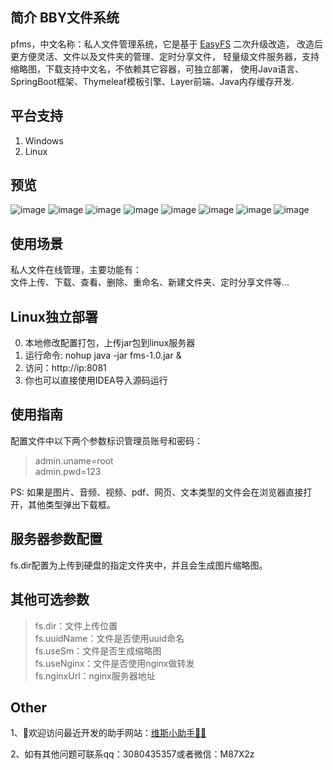 ## 简介 BBY文件系统
pfms，中文名称：私人文件管理系统，它是基于 [EasyFS](https://gitee.com/whvse/easy-fs) 二次升级改造，
改造后更方便灵活、文件以及文件夹的管理、定时分享文件，
轻量级文件服务器，支持缩略图，下载支持中文名，不依赖其它容器，可独立部署，
使用Java语言、SpringBoot框架、Thymeleaf模板引擎、Layer前端、Java内存缓存开发.

## 平台支持
1. Windows
2. Linux

## 预览
![image](https://raw.githubusercontent.com/Mrbby/images/master/pfms/01.png)
![image](https://raw.githubusercontent.com/Mrbby/images/master/pfms/02.png)
![image](https://raw.githubusercontent.com/Mrbby/images/master/pfms/03.png)
![image](https://raw.githubusercontent.com/Mrbby/images/master/pfms/04.png)
![image](https://raw.githubusercontent.com/Mrbby/images/master/pfms/05.png)
![image](https://raw.githubusercontent.com/Mrbby/images/master/pfms/06.png)
![image](https://raw.githubusercontent.com/Mrbby/images/master/pfms/07.png)
![image](https://raw.githubusercontent.com/Mrbby/images/master/pfms/08.png)

## 使用场景
私人文件在线管理，主要功能有：  
文件上传、下载、查看、删除、重命名、新建文件夹、定时分享文件等...

## Linux独立部署
0. 本地修改配置打包，上传jar包到linux服务器
1. 运行命令: nohup java -jar fms-1.0.jar &
2. 访问：http://ip:8081
3. 你也可以直接使用IDEA导入源码运行

## 使用指南
配置文件中以下两个参数标识管理员账号和密码：
> admin.uname=root  
  admin.pwd=123  
  
PS: 如果是图片、音频、视频、pdf、网页、文本类型的文件会在浏览器直接打开，其他类型弹出下载框。

## 服务器参数配置
fs.dir配置为上传到硬盘的指定文件夹中，并且会生成图片缩略图。

## 其他可选参数
> fs.dir：文件上传位置  
fs.uuidName：文件是否使用uuid命名  
fs.useSm：文件是否生成缩略图  
fs.useNginx：文件是否使用nginx做转发  
fs.nginxUrl：nginx服务器地址

## Other
1、👏欢迎访问最近开发的助手网站：[维斯小助手🚀🚀](https://weisizhushou.com)

2、如有其他问题可联系qq：3080435357或者微信：M87X2z
